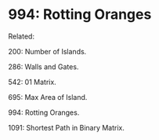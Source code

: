 # 994: Rotting Oranges

Related: 

200: Number of Islands.

286: Walls and Gates.

542: 01 Matrix.

695: Max Area of Island.

994: Rotting Oranges.

1091: Shortest Path in Binary Matrix.